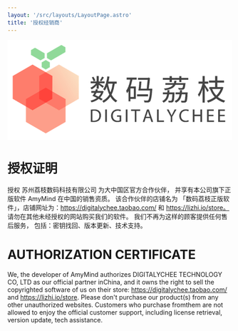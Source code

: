 ```yaml
---
layout: '/src/layouts/LayoutPage.astro'
title: '授权经销商'
---
```


![alt 荔枝数码Logo](/src/assets/lizhishuma.png)

# 授权证明
授权 苏州荔枝数码科技有限公司 为大中国区官方合作伙伴， 并享有本公司旗下正版软件 AmyMind 在中国的销售资质。 该合作伙伴的店铺名为 「数码荔枝正版软件」，店铺网址为：https://digitalychee.taobao.com/ 和 https://lizhi.io/store。
请勿在其他未经授权的网站购买我们的软件。 我们不再为这样的顾客提供任何售后服务， 包括：密钥找回、版本更新、技术支持。

# AUTHORIZATION CERTIFICATE
We, the developer of AmyMind authorizes DIGITALYCHEE TECHNOLOGY CO, LTD as our official partner inChina, and it owns the right to sell the copyrighted software of us on their store:
https://digitalychee.taobao.com/ and https://lizhi.io/store.
Please don't purchase our product(s) from any other unauthorized websites. Customers who purchase fromthem are not allowed to enjoy the official customer support, including license retrieval, version update, tech assistance.